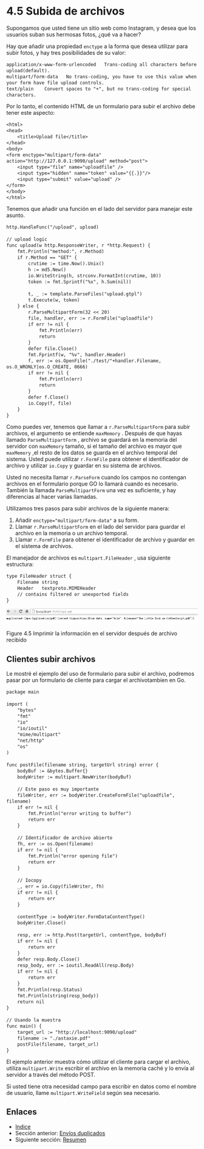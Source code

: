 # 4.5 Subida de archivos

Supongamos que usted tiene un sitio web como Instagram, y desea que los usuarios suban sus hermosas fotos, ¿qué va a hacer?

Hay que añadir una propiedad `enctype` a la forma que desea utilizar para subir fotos, y hay tres posibilidades de su valor:

	application/x-www-form-urlencoded   Trans-coding all characters before upload(default).
	multipart/form-data   No trans-coding, you have to use this value when your form have file upload controls.
	text/plain    Convert spaces to "+", but no trans-coding for special characters.

Por lo tanto, el contenido HTML de un formulario para subir el archivo debe tener este aspecto:

	<html>
	<head>
    	<title>Upload file</title>
	</head>
	<body>
	<form enctype="multipart/form-data" action="http://127.0.0.1:9090/upload" method="post">
  		<input type="file" name="uploadfile" />
  		<input type="hidden" name="token" value="{{.}}"/>
  		<input type="submit" value="upload" />
	</form>
	</body>
	</html>

Tenemos que añadir una función en el lado del servidor para manejar este asunto.

	http.HandleFunc("/upload", upload)

	// upload logic
	func upload(w http.ResponseWriter, r *http.Request) {
    	fmt.Println("method:", r.Method)
    	if r.Method == "GET" {
        	crutime := time.Now().Unix()
        	h := md5.New()
        	io.WriteString(h, strconv.FormatInt(crutime, 10))
        	token := fmt.Sprintf("%x", h.Sum(nil))

        	t, _ := template.ParseFiles("upload.gtpl")
        	t.Execute(w, token)
    	} else {
        	r.ParseMultipartForm(32 << 20)
        	file, handler, err := r.FormFile("uploadfile")
        	if err != nil {
            	fmt.Println(err)
            	return
        	}
        	defer file.Close()
        	fmt.Fprintf(w, "%v", handler.Header)
        	f, err := os.OpenFile("./test/"+handler.Filename, os.O_WRONLY|os.O_CREATE, 0666)
        	if err != nil {
            	fmt.Println(err)
            	return
        	}
        	defer f.Close()
        	io.Copy(f, file)
    	}
	}

Como puedes ver, tenemos que llamar a `r.ParseMultipartForm` para subir archivos, el argumento se entiende `maxMemory` . Después de que hayas llamado `ParseMultipartForm` , archivo se guardará en la memoria del servidor con `maxMemory` tamaño, si el tamaño del archivo es mayor que `maxMemory` ,el resto de los datos se guarda en el archivo temporal del sistema. Usted puede utilizar `r.FormFile` para obtener el identificador de archivo y utilizar `io.Copy` y guardar en su sistema de archivos.

Usted no necesita llamar `r.ParseForm` cuando los campos no contengan archivos en el formulario porque GO lo llamará cuando es necesario. También la llamada `ParseMultipartForm` una vez es suficiente, y hay diferencias al hacer varias llamadas.

Utilizamos tres pasos para subir archivos de la siguiente manera:

1. Añadir `enctype="multipart/form-data"` a su form.
2. Llamar `r.ParseMultipartForm` en el lado del servidor para guardar el archivo en la memoria o un archivo temporal.
3. Llamar `r.FormFile` para obtener el identificador de archivo y guardar en el sistema de archivos.

El manejador de archivos es `multipart.FileHeader` , usa siguiente estructura:

	type FileHeader struct {
    	Filename string
    	Header   textproto.MIMEHeader
    	// contains filtered or unexported fields
	}

![](images/4.5.upload2.png?raw=true)

Figure 4.5 Imprimir la información en el servidor después de archivo recibido

## Clientes subir archivos

Le mostré el ejemplo del uso de formulario para subir el archivo, podremos pasar por un formulario de cliente para cargar el archivotambien en Go.

	package main

	import (
	    "bytes"
	    "fmt"
	    "io"
	    "io/ioutil"
	    "mime/multipart"
	    "net/http"
	    "os"
	)

	func postFile(filename string, targetUrl string) error {
	    bodyBuf := &bytes.Buffer{}
	    bodyWriter := multipart.NewWriter(bodyBuf)
	
	    // Este paso es muy importante
	    fileWriter, err := bodyWriter.CreateFormFile("uploadfile", filename)
	    if err != nil {
	        fmt.Println("error writing to buffer")
	        return err
	    }
	
	    // Identificador de archivo abierto
	    fh, err := os.Open(filename)
	    if err != nil {
	        fmt.Println("error opening file")
	        return err
	    }
	
	    // Iocopy
	    _, err = io.Copy(fileWriter, fh)
	    if err != nil {
	        return err
	    }
	
	    contentType := bodyWriter.FormDataContentType()
	    bodyWriter.Close()
	
	    resp, err := http.Post(targetUrl, contentType, bodyBuf)
	    if err != nil {
	        return err
	    }
	    defer resp.Body.Close()
	    resp_body, err := ioutil.ReadAll(resp.Body)
	    if err != nil {
	        return err
	    }
	    fmt.Println(resp.Status)
	    fmt.Println(string(resp_body))
	    return nil
	}

	// Usando la muestra
	func main() {
	    target_url := "http://localhost:9090/upload"
	    filename := "./astaxie.pdf"
	    postFile(filename, target_url)
	}

El ejemplo anterior muestra cómo utilizar el cliente para cargar el archivo, utiliza `multipart.Write` escribir el archivo en la memoria caché y lo envía al servidor a través del método POST.

Si usted tiene otra necesidad campo para escribir en datos como el nombre de usuario, llame `multipart.WriteField` según sea necesario.

## Enlaces

- [Indice](preface.md)
- Sección anterior: [Envíos duplicados](04.4.md)
- Siguiente sección: [Resumen](04.6.md)
